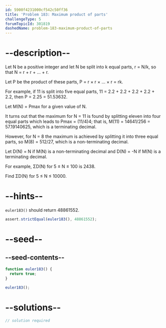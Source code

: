 ```yaml
---
id: 5900f4231000cf542c50ff36
title: 'Problem 183: Maximum product of parts'
challengeType: 5
forumTopicId: 301819
dashedName: problem-183-maximum-product-of-parts
---
```


# --description--

Let N be a positive integer and let N be split into k equal parts, r = N/k, so that N = r + r + ... + r.

Let P be the product of these parts, P = r × r × ... × r = rk.

For example, if 11 is split into five equal parts, 11 = 2.2 + 2.2 + 2.2 + 2.2 + 2.2, then P = 2.25 = 51.53632.

Let M(N) = Pmax for a given value of N.

It turns out that the maximum for N = 11 is found by splitting eleven into four equal parts which leads to Pmax = (11/4)4; that is, M(11) = 14641/256 = 57.19140625, which is a terminating decimal.

However, for N = 8 the maximum is achieved by splitting it into three equal parts, so M(8) = 512/27, which is a non-terminating decimal.

Let D(N) = N if M(N) is a non-terminating decimal and D(N) = -N if M(N) is a terminating decimal.

For example, ΣD(N) for 5 ≤ N ≤ 100 is 2438.

Find ΣD(N) for 5 ≤ N ≤ 10000.

# --hints--

`euler183()` should return 48861552.

```js
assert.strictEqual(euler183(), 48861552);
```

# --seed--

## --seed-contents--

```js
function euler183() {
  return true;
}

euler183();
```

# --solutions--

```js
// solution required
```
